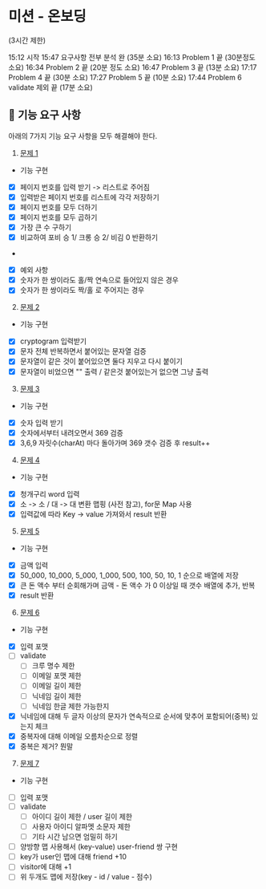 # 미션 - 온보딩
(3시간 제한)

15:12 시작
15:47 요구사항 전부 분석 완 (35분 소요)
16:13 Problem 1 끝 (30분정도 소요)
16:34 Problem 2 끝 (20분 정도 소요)
16:47 Problem 3 끝 (13분 소요)
17:17 Problem 4 끝 (30분 소요)
17:27 Problem 5 끝 (10분 소요)
17:44 Problem 6 validate 제외 끝 (17분 소요)



## 🚀 기능 요구 사항
아래의 7가지 기능 요구 사항을 모두 해결해야 한다.

1. [문제 1](./docs/PROBLEM1.md)
 - 기능 구현
  - [X] 페이지 번호를 입력 받기 -> 리스트로 주어짐
  - [X] 입력받은 페이지 번호를 리스트에 각각 저장하기
  - [X] 페이지 번호를 모두 더하기
  - [X] 페이지 번호를 모두 곱하기
  - [X] 가장 큰 수 구하기
  - [X] 비교하여 포비 승 1/ 크롱 승 2/ 비김 0 반환하기
  - 
 - [X] 예외 사항
  - [X] 숫자가 한 쌍이라도 홀/짝 연속으로 들어있지 않은 경우
  - [X] 숫자가 한 쌍이라도 짝/홀 로 주어지는 경우

2. [문제 2](./docs/PROBLEM2.md)
 - 기능 구현
  - [X] cryptogram 입력받기
  - [X] 문자 전체 반복하면서 붙어있는 문자열 검증
  - [X] 문자열이 같은 것이 붙어있으면 둘다 지우고 다시 붙이기
  - [X] 문자열이 비었으면 "" 출력 / 같은것 붙어있는거 없으면 그냥 출력

3. [문제 3](./docs/PROBLEM3.md)
 - 기능 구현
  - [X] 숫자 입력 받기
  - [X] 숫자에서부터 내려오면서 369 검증
  - [X] 3,6,9 자릿수(charAt) 마다 돌아가며 369 갯수 검증 후 result++

4. [문제 4](./docs/PROBLEM4.md)
 - 기능 구현
  - [X] 청개구리 word 입력
  - [X] 소 -> 소 / 대 -> 대 변환 맵핑 (사전 참고), for문 Map 사용
  - [X] 입력값에 따라 Key -> value 가져와서 result 반환

5. [문제 5](./docs/PROBLEM5.md)
 - 기능 구현
  - [X] 금액 입력 
  - [X] 50_000, 10_000, 5_000, 1_000, 500, 100, 50, 10, 1 순으로 배열에 저장
  - [X] 큰 돈 액수 부터 순회해가며 금액 - 돈 액수 가 0 이상일 때 갯수 배열에 추가, 반복
  - [X] result 반환

6. [문제 6](./docs/PROBLEM6.md)
 - 기능 구현
  - [X] 입력 포맷
  - [ ] validate
    - [ ] 크루 명수 제한
    - [ ] 이메일 포맷 제한
    - [ ] 이메일 길이 제한
    - [ ] 닉네임 길이 제한
    - [ ] 닉네임 한글 제한 가능한지
  - [X] 닉네임에 대해 두 글자 이상의 문자가 연속적으로 순서에 맞추어 포함되어(중복) 있는지 체크
  - [X] 중복자에 대해 이메일 오름차순으로 정렬
  - [X] 중복은 제거? 뭔말

7. [문제 7](./docs/PROBLEM7.md)
 - 기능 구현
  - [ ] 입력 포맷
  - [ ] validate
    - [ ] 아이디 길이 제한 / user 길이 제한
    - [ ] 사용자 아이디 알파멧 소문자 제한
    - [ ] 기타 시간 남으면 엄밀히 하기
  - [ ] 양방향 맵 사용해서 (key-value) user-friend 쌍 구현
  - [ ] key가 user인 맵에 대해 friend +10
  - [ ] visitor에 대해 +1
  - [ ] 위 두개도 맵에 저장(key - id / value - 점수)